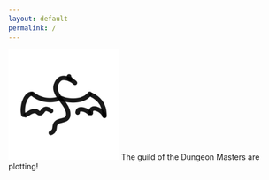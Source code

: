 ```yaml
---
layout: default
permalink: /
---
```


<img src="images/dragon_minimal.svg" height="200px">
The guild of the Dungeon Masters are plotting!
